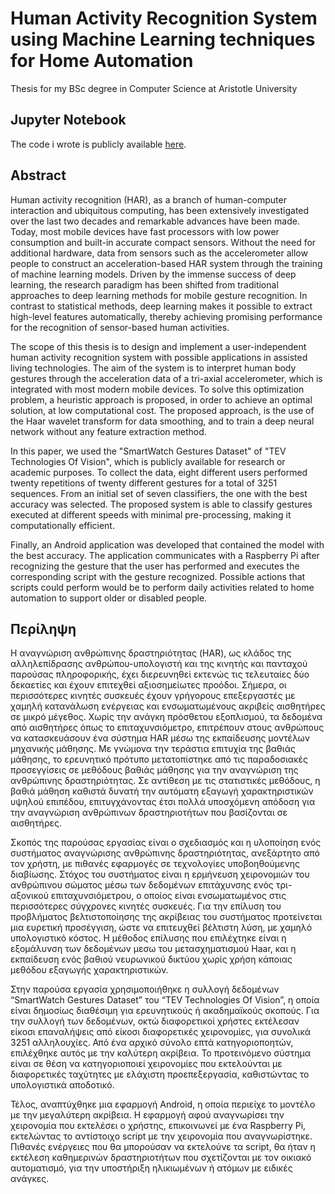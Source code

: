 # Human Activity Recognition System using Machine Learning techniques for Home Automation

Thesis for my BSc degree in Computer Science at Aristotle University

## Jupyter Notebook
The code i wrote is publicly available [here](https://github.com/LeonVitanos/Thesis/blob/master/Thesis.ipynb).

## Abstract

Human activity recognition (HAR), as a branch of human-computer interaction and ubiquitous computing, has been extensively investigated over the last two decades and remarkable advances have been made. Today, most mobile devices have fast processors with low power consumption and built-in accurate compact sensors. Without the need for additional hardware, data from sensors such as the accelerometer allow people to construct an acceleration-based HAR system through the training of machine learning models. Driven by the immense success of deep learning, the research paradigm has been shifted from traditional approaches to deep learning methods for mobile gesture recognition. In contrast to statistical methods, deep learning makes it possible to extract high-level features automatically, thereby achieving promising performance for the recognition of sensor-based human activities.

The scope of this thesis is to design and implement a user-independent human activity recognition system with possible applications in assisted living technologies. The aim of the system is to interpret human body gestures through the acceleration data of a tri-axial accelerometer, which is integrated with most modern mobile devices. To solve this optimization problem, a heuristic approach is proposed, in order to achieve an optimal solution, at low computational cost. The proposed approach, is the use of the Haar wavelet transform for data smoothing, and to train a deep neural network without any feature extraction method.

In this paper, we used the "SmartWatch Gestures Dataset" of "TEV Technologies Of Vision", which is publicly available for research or academic purposes. To collect the data, eight different users performed twenty repetitions of twenty different gestures for a total of 3251 sequences. From an initial set of seven classifiers, the one with the best accuracy was selected. The proposed system is able to classify gestures executed at different speeds with minimal pre-processing, making it computationally efficient.

Finally, an Android application was developed that contained the model with the best accuracy. The application communicates with a Raspberry Pi after recognizing the gesture that the user has performed and executes the corresponding script with the gesture recognized. Possible actions that scripts could perform would be to perform daily activities related to home automation to support older or disabled people.


## Περίληψη

Η αναγνώριση ανθρώπινης δραστηριότητας (HAR), ως κλάδος της αλληλεπίδρασης ανθρώπου-υπολογιστή και της κινητής και πανταχού παρούσας πληροφορικής, έχει διερευνηθεί εκτενώς τις τελευταίες δύο δεκαετίες και έχουν επιτεχθεί αξιοσημείωτες προόδοι. Σήμερα, οι περισσότερες κινητές συσκευές έχουν γρήγορους επεξεργαστές με χαμηλή κατανάλωση ενέργειας και ενσωματωμένους ακριβείς αισθητήρες σε μικρό μέγεθος. Xωρίς την ανάγκη πρόσθετου εξοπλισμού, τα δεδομένα από αισθητήρες όπως το επιταχυνσιόμετρο, επιτρέπουν στους ανθρώπους να κατασκευάσουν ένα σύστημα HAR μέσω της εκπαίδευσης μοντέλων μηχανικής μάθησης. Με γνώμονα την τεράστια επιτυχία της βαθιάς μάθησης, το ερευνητικό πρότυπο μετατοπίστηκε από τις παραδοσιακές προσεγγίσεις σε μεθόδους βαθιάς μάθησης για την αναγνώριση της ανθρώπινης δραστηριότητας. Σε αντίθεση με τις στατιστικές μεθόδους, η βαθιά μάθηση καθιστά δυνατή την αυτόματη εξαγωγή χαρακτηριστικών υψηλού επιπέδου, επιτυγχάνοντας έτσι πολλά υποσχόμενη απόδοση για την αναγνώριση ανθρώπινων δραστηριοτήτων που βασίζονται σε αισθητήρες.

Σκοπός της παρούσας εργασίας είναι ο σχεδιασμός και η υλοποίηση ενός συστήματος αναγνώρισης ανθρώπινης δραστηριότητας, ανεξάρτητο από τον χρήστη,  με πιθανές εφαρμογές σε τεχνολογίες υποβοηθούμενης διαβίωσης. Στόχος του συστήματος είναι η ερμήνευση χειρονομιών του ανθρώπινου σώματος μέσω των δεδομένων επιτάχυνσης ενός τρι-αξονικού επιταχυνσιόμετρου, ο οποίος είναι ενσωματωμένος στις περισσότερες σύγχρονες κινητές συσκευές. Για την επίλυση του προβλήματος βελτιστοποίησης της ακρίβειας του συστήματος προτείνεται μια ευρετική προσέγγιση, ώστε να επιτευχθεί βέλτιστη λύση, με χαμηλό υπολογιστικό κόστος. Η μέθοδος επίλυσης που επιλέχτηκε είναι η εξομάλυνση των δεδομένων μεσω του μετασχηματισμού Haar, και η εκπαίδευση ενός βαθιού νευρωνικού δικτύου χωρίς χρήση κάποιας μεθόδου εξαγωγής χαρακτηριστικών. 

Στην παρούσα εργασία χρησιμοποιήθηκε η συλλογή δεδομένων “SmartWatch Gestures Dataset” του “TEV Technologies Of Vision”, η οποία είναι δημοσίως διαθέσιμη για ερευνητικούς ή ακαδημαϊκούς σκοπούς. Για την συλλογή των δεδομένων, οκτώ διαφορετικοί χρήστες εκτέλεσαν είκοσι επαναλήψεις από είκοσι διαφορετικές χειρονομίες, για συνολικά 3251 αλληλουχίες. Από ένα αρχικό σύνολο επτά κατηγοριοποητών, επιλέχθηκε αυτός με την καλύτερη ακρίβεια. Το προτεινόμενο σύστημα είναι σε θέση να κατηγοριοποιεί χειρονομίες που εκτελούνται με διαφορετικές ταχύτητες με ελάχιστη προεπεξεργασία, καθιστώντας το υπολογιστικά αποδοτικό.

Τέλος, αναπτύχθηκε μια εφαρμογή Android, η οποία περιείχε το μοντέλο με την μεγαλύτερη ακρίβεια. Η εφαρμογή αφού αναγνωρίσει την χειρονομία που εκτελέσει ο χρήστης, επικοινωνεί με ένα Raspberry Pi, εκτελώντας το αντίστοιχο script με την χειρονομία που αναγνωρίστηκε. Πιθανές ενέργειες που θα μπορούσαν να εκτελούνε τα script, θα ήταν η εκτέλεση καθημερινών δραστηριοτήτων που σχετίζονται με τον οικιακό αυτοματισμό,  για την υποστήριξη ηλικιωμένων ή ατόμων με ειδικές ανάγκες. 
